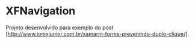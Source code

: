 # XFNavigation

Projeto desenvolvido para exemplo do post [http://www.ionixjunior.com.br/xamarin-forms-prevenindo-duplo-clique/].
